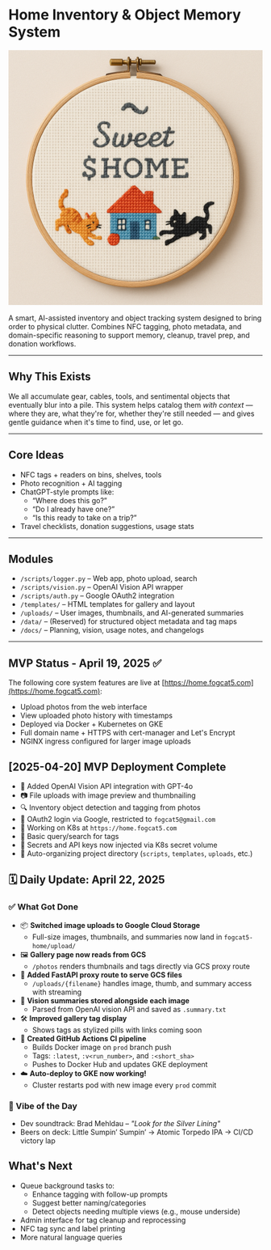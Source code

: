 # Home Inventory & Object Memory System

![Cross-stitched $HOME](docs/crossstitch.png)

A smart, AI-assisted inventory and object tracking system designed to bring order to physical clutter. Combines NFC tagging, photo metadata, and domain-specific reasoning to support memory, cleanup, travel prep, and donation workflows.

---

## Why This Exists

We all accumulate gear, cables, tools, and sentimental objects that eventually blur into a pile. This system helps catalog them *with context* — where they are, what they're for, whether they're still needed — and gives gentle guidance when it's time to find, use, or let go.

---

## Core Ideas

- NFC tags + readers on bins, shelves, tools
- Photo recognition + AI tagging
- ChatGPT-style prompts like:
  - “Where does this go?”
  - “Do I already have one?”
  - “Is this ready to take on a trip?”
- Travel checklists, donation suggestions, usage stats


---

## Modules

- `/scripts/logger.py` – Web app, photo upload, search
- `/scripts/vision.py` – OpenAI Vision API wrapper
- `/scripts/auth.py` – Google OAuth2 integration
- `/templates/` – HTML templates for gallery and layout
- `/uploads/` – User images, thumbnails, and AI-generated summaries
- `/data/` – (Reserved) for structured object metadata and tag maps
- `/docs/` – Planning, vision, usage notes, and changelogs


---

## MVP Status - April 19, 2025 ✅

The following core system features are live at [https://home.fogcat5.com](https://home.fogcat5.com):

- Upload photos from the web interface
- View uploaded photo history with timestamps
- Deployed via Docker + Kubernetes on GKE
- Full domain name + HTTPS with cert-manager and Let's Encrypt
- NGINX ingress configured for larger image uploads

## [2025-04-20] MVP Deployment Complete

- 🧠 Added OpenAI Vision API integration with GPT-4o
- 📷 File uploads with image preview and thumbnailing
- 🔍 Inventory object detection and tagging from photos
- 🔐 OAuth2 login via Google, restricted to `fogcat5@gmail.com`
- 🔄 Working on K8s at `https://home.fogcat5.com`
- 🔎 Basic query/search for tags
- 🧼 Secrets and API keys now injected via K8s secret volume
- 📁 Auto-organizing project directory (`scripts`, `templates`, `uploads`, etc.)


## 🗓️ Daily Update: April 22, 2025

### ✅ What Got Done

- 📦 **Switched image uploads to Google Cloud Storage**
  - Full-size images, thumbnails, and summaries now land in `fogcat5-home/upload/`
- 🖼️ **Gallery page now reads from GCS**
  - `/photos` renders thumbnails and tags directly via GCS proxy route
- 🚀 **Added FastAPI proxy route to serve GCS files**
  - `/uploads/{filename}` handles image, thumb, and summary access with streaming
- 🧠 **Vision summaries stored alongside each image**
  - Parsed from OpenAI vision API and saved as `.summary.txt`
- 🛠️ **Improved gallery tag display**
  - Shows tags as stylized pills with links coming soon
- 🐳 **Created GitHub Actions CI pipeline**
  - Builds Docker image on `prod` branch push
  - Tags: `:latest`, `:v<run_number>`, and `:<short_sha>`
  - Pushes to Docker Hub and updates GKE deployment
- ☁️ **Auto-deploy to GKE now working!**
  - Cluster restarts pod with new image every `prod` commit

### 🍻 Vibe of the Day
- Dev soundtrack: Brad Mehldau – *"Look for the Silver Lining"*
- Beers on deck: Little Sumpin’ Sumpin’ → Atomic Torpedo IPA → CI/CD victory lap

## What's Next

- Queue background tasks to:
  - Enhance tagging with follow-up prompts
  - Suggest better naming/categories
  - Detect objects needing multiple views (e.g., mouse underside)
- Admin interface for tag cleanup and reprocessing
- NFC tag sync and label printing
- More natural language queries
